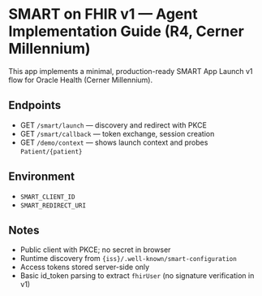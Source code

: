 # SMART on FHIR v1 — Agent Implementation Guide (R4, Cerner Millennium)

This app implements a minimal, production-ready SMART App Launch v1 flow for Oracle Health (Cerner Millennium).

## Endpoints

- GET `/smart/launch` — discovery and redirect with PKCE
- GET `/smart/callback` — token exchange, session creation
- GET `/demo/context` — shows launch context and probes `Patient/{patient}`

## Environment

- `SMART_CLIENT_ID`
- `SMART_REDIRECT_URI`

## Notes

- Public client with PKCE; no secret in browser
- Runtime discovery from `{iss}/.well-known/smart-configuration`
- Access tokens stored server-side only
- Basic id_token parsing to extract `fhirUser` (no signature verification in v1)